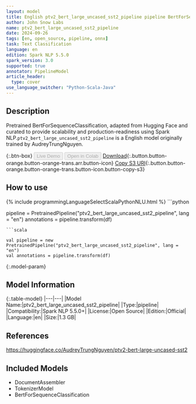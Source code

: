 ```yaml
---
layout: model
title: English ptv2_bert_large_uncased_sst2_pipeline pipeline BertForSequenceClassification from AudreyTrungNguyen
author: John Snow Labs
name: ptv2_bert_large_uncased_sst2_pipeline
date: 2024-09-26
tags: [en, open_source, pipeline, onnx]
task: Text Classification
language: en
edition: Spark NLP 5.5.0
spark_version: 3.0
supported: true
annotator: PipelineModel
article_header:
  type: cover
use_language_switcher: "Python-Scala-Java"
---
```


## Description

Pretrained BertForSequenceClassification, adapted from Hugging Face and curated to provide scalability and production-readiness using Spark NLP.`ptv2_bert_large_uncased_sst2_pipeline` is a English model originally trained by AudreyTrungNguyen.

{:.btn-box}
<button class="button button-orange" disabled>Live Demo</button>
<button class="button button-orange" disabled>Open in Colab</button>
[Download](https://s3.amazonaws.com/auxdata.johnsnowlabs.com/public/models/ptv2_bert_large_uncased_sst2_pipeline_en_5.5.0_3.0_1727317308297.zip){:.button.button-orange.button-orange-trans.arr.button-icon}
[Copy S3 URI](s3://auxdata.johnsnowlabs.com/public/models/ptv2_bert_large_uncased_sst2_pipeline_en_5.5.0_3.0_1727317308297.zip){:.button.button-orange.button-orange-trans.button-icon.button-copy-s3}

## How to use



<div class="tabs-box" markdown="1">
{% include programmingLanguageSelectScalaPythonNLU.html %}
```python

pipeline = PretrainedPipeline("ptv2_bert_large_uncased_sst2_pipeline", lang = "en")
annotations =  pipeline.transform(df)   

```
```scala

val pipeline = new PretrainedPipeline("ptv2_bert_large_uncased_sst2_pipeline", lang = "en")
val annotations = pipeline.transform(df)

```
</div>

{:.model-param}
## Model Information

{:.table-model}
|---|---|
|Model Name:|ptv2_bert_large_uncased_sst2_pipeline|
|Type:|pipeline|
|Compatibility:|Spark NLP 5.5.0+|
|License:|Open Source|
|Edition:|Official|
|Language:|en|
|Size:|1.3 GB|

## References

https://huggingface.co/AudreyTrungNguyen/ptv2-bert-large-uncased-sst2

## Included Models

- DocumentAssembler
- TokenizerModel
- BertForSequenceClassification